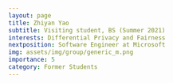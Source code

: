 ```yaml
---
layout: page
title: Zhiyan Yao
subtitle: Visiting student, BS (Summer 2021)
interests: Differential Privacy and Fairness
nextposition: Software Engineer at Microsoft
img: assets/img/group/generic_m.png
importance: 5
category: Former Students
---
```

